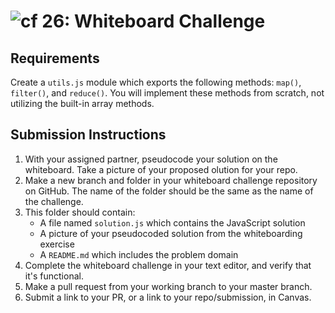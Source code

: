 ![cf](http://i.imgur.com/7v5ASc8.png) 26: Whiteboard Challenge
===

## Requirements
<!-- Write a function that performs depth first traversal using whichever order you prefer on a Binary Tree:
* print the values of the tree

Write at least four tests for this function
* your tests should cover basic (*expected*) functionality
* your tests should consider edge cases for your function (ex: will your function still operate on an array of floating point integers?) -->

Create a `utils.js` module which exports the following methods: `map()`, `filter()`, and `reduce()`. You will implement these methods from scratch, not utilizing the built-in array methods.

## Submission Instructions

1. With your assigned partner, pseudocode your solution on the whiteboard. Take a picture of your proposed olution for your repo.
1. Make a new branch and folder in your whiteboard challenge repository on GitHub. The name of the folder should be the same as the name of the challenge.
1. This folder should contain:
	- A file named `solution.js` which contains the JavaScript solution
	- A picture of your pseudocoded solution from the whiteboarding exercise
	- A `README.md` which includes the problem domain
1. Complete the whiteboard challenge in your text editor, and verify that it's functional.
1. Make a pull request from your working branch to your master branch.
1. Submit a link to your PR, or a link to your repo/submission, in Canvas.
